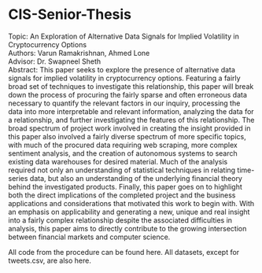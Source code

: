 # CIS-Senior-Thesis

Topic: An Exploration of Alternative Data Signals for Implied Volatility in Cryptocurrency Options \
Authors: Varun Ramakrishnan, Ahmed Lone \
Advisor: Dr. Swapneel Sheth \
Abstract: This paper seeks to explore the presence of alternative data signals for implied volatility in cryptocurrency options. Featuring a fairly broad set of techniques to investigate this relationship, this paper will break down the process of procuring the fairly sparse and often erroneous data necessary to quantify the relevant factors in our inquiry, processing the data into more interpretable and relevant information, analyzing the data for a relationship, and further investigating the features of this relationship. The broad spectrum of project work involved in creating the insight provided in this paper also involved a fairly diverse spectrum of more specific topics, with much of the procured data requiring web scraping, more complex sentiment analysis, and the creation of autonomous systems to search existing data warehouses for desired material. Much of the analysis required not only an understanding of statistical techniques in relating time-series data, but also an understanding of the underlying financial theory behind the investigated products. Finally, this paper goes on to highlight both the direct implications of the completed project and the business applications and considerations that motivated this work to begin with. With an emphasis on applicability and generating a new, unique and real insight into a fairly complex relationship despite the associated difficulties in analysis, this paper aims to directly contribute to the growing intersection between financial markets and computer science.  

All code from the procedure can be found here. All datasets, except for tweets.csv, are also here. 
